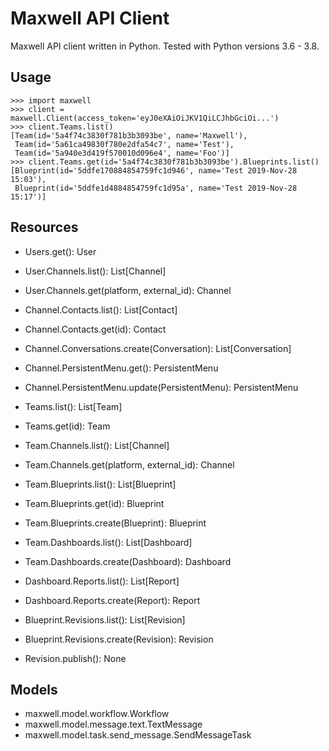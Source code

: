 # Maxwell API Client

Maxwell API client written in Python. Tested with Python versions 3.6 - 3.8.

## Usage

    >>> import maxwell
    >>> client = maxwell.Client(access_token='eyJ0eXAiOiJKV1QiLCJhbGciOi...')
    >>> client.Teams.list()
    [Team(id='5a4f74c3830f781b3b3093be', name='Maxwell'),
     Team(id='5a61ca49830f780e2dfa54c7', name='Test'),
     Team(id='5a940e3d419f570010d096e4', name='Foo')]
    >>> client.Teams.get(id='5a4f74c3830f781b3b3093be').Blueprints.list()
    [Blueprint(id='5ddfe170884854759fc1d946', name='Test 2019-Nov-28 15:03'),
     Blueprint(id='5ddfe1d4884854759fc1d95a', name='Test 2019-Nov-28 15:17')]

## Resources

* Users.get(): User
* User.Channels.list(): List[Channel]
* User.Channels.get(platform, external_id): Channel

* Channel.Contacts.list(): List[Contact]
* Channel.Contacts.get(id): Contact
* Channel.Conversations.create(Conversation): List[Conversation]
* Channel.PersistentMenu.get(): PersistentMenu
* Channel.PersistentMenu.update(PersistentMenu): PersistentMenu

* Teams.list(): List[Team]
* Teams.get(id): Team
* Team.Channels.list(): List[Channel]
* Team.Channels.get(platform, external_id): Channel
* Team.Blueprints.list(): List[Blueprint]
* Team.Blueprints.get(id): Blueprint
* Team.Blueprints.create(Blueprint): Blueprint
* Team.Dashboards.list(): List[Dashboard]
* Team.Dashboards.create(Dashboard): Dashboard

* Dashboard.Reports.list(): List[Report]
* Dashboard.Reports.create(Report): Report

* Blueprint.Revisions.list(): List[Revision]
* Blueprint.Revisions.create(Revision): Revision

* Revision.publish(): None

## Models

* maxwell.model.workflow.Workflow
* maxwell.model.message.text.TextMessage
* maxwell.model.task.send_message.SendMessageTask
